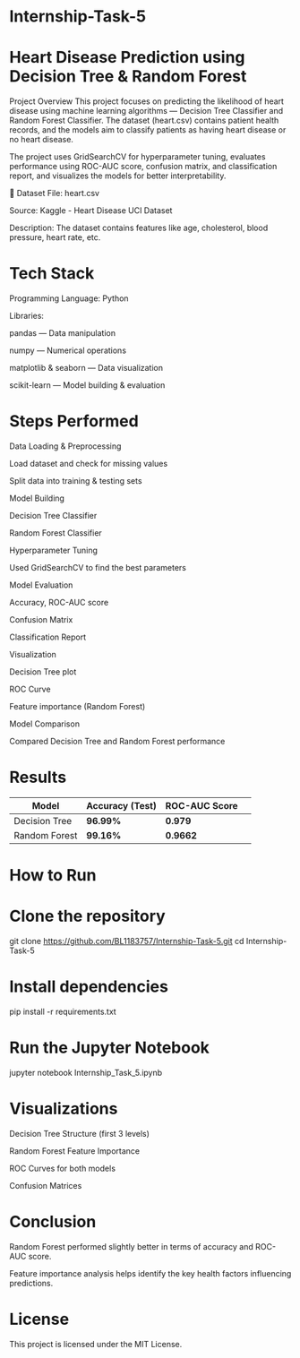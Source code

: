 # Internship-Task-5

# Heart Disease Prediction using Decision Tree & Random Forest
Project Overview
This project focuses on predicting the likelihood of heart disease using machine learning algorithms — Decision Tree Classifier and Random Forest Classifier.
The dataset (heart.csv) contains patient health records, and the models aim to classify patients as having heart disease or no heart disease.

The project uses GridSearchCV for hyperparameter tuning, evaluates performance using ROC-AUC score, confusion matrix, and classification report, and visualizes the models for better interpretability.

📂 Dataset
File: heart.csv

Source: Kaggle - Heart Disease UCI Dataset

Description: The dataset contains features like age, cholesterol, blood pressure, heart rate, etc.

# Tech Stack
Programming Language: Python

Libraries:

pandas — Data manipulation

numpy — Numerical operations

matplotlib & seaborn — Data visualization

scikit-learn — Model building & evaluation

# Steps Performed
Data Loading & Preprocessing

Load dataset and check for missing values

Split data into training & testing sets

Model Building

Decision Tree Classifier

Random Forest Classifier

Hyperparameter Tuning

Used GridSearchCV to find the best parameters

Model Evaluation

Accuracy, ROC-AUC score

Confusion Matrix

Classification Report

Visualization

Decision Tree plot

ROC Curve

Feature importance (Random Forest)

Model Comparison

Compared Decision Tree and Random Forest performance

# Results
| Model         | Accuracy (Test) | ROC-AUC Score |   |
| ------------- | --------------- | ------------- | - |
| Decision Tree | **96.99%**      | **0.979**     |   |
| Random Forest | **99.16%**      | **0.9662**     |   |

# How to Run
# Clone the repository
git clone https://github.com/BL1183757/Internship-Task-5.git
cd Internship-Task-5

# Install dependencies
pip install -r requirements.txt

# Run the Jupyter Notebook
jupyter notebook Internship_Task_5.ipynb

# Visualizations
Decision Tree Structure (first 3 levels)

Random Forest Feature Importance

ROC Curves for both models

Confusion Matrices

# Conclusion
Random Forest performed slightly better in terms of accuracy and ROC-AUC score.

Feature importance analysis helps identify the key health factors influencing predictions.

# License
This project is licensed under the MIT License.

